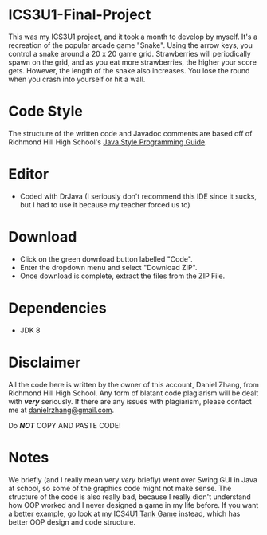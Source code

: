 # ICS3U1-Final-Project

This was my ICS3U1 project, and it took a month to develop by myself. It's a recreation of the popular arcade game "Snake". Using the arrow keys, you control a snake around a 20 x 20 game grid. Strawberries will periodically spawn on the grid, and as you eat more strawberries, the higher your score gets. However, the length of the snake also increases. You lose the round when you crash into yourself or hit a wall.

# Code Style
The structure of the written code and Javadoc comments are based off of Richmond Hill High School's [Java Style Programming Guide](https://github.com/danielrzhang/ICS4U1-Computer-Science/blob/main/RHHS%20Java%20Style%20Guide.pdf).

# Editor
 - Coded with DrJava (I seriously don't recommend this IDE since it sucks, but I had to use it because my teacher forced us to)
 
# Download
 - Click on the green download button labelled "Code".
 - Enter the dropdown menu and select "Download ZIP".
 - Once download is complete, extract the files from the ZIP File.

# Dependencies
 - JDK 8
 
# Disclaimer

All the code here is written by the owner of this account, Daniel Zhang, from Richmond Hill High School. Any form of blatant code plagiarism will be dealt with **_very_** seriously. If there are any issues with plagiarism, please contact me at danielrzhang@gmail.com.

Do **_NOT_** COPY AND PASTE CODE!

# Notes
We briefly (and I really mean very *very* briefly) went over Swing GUI in Java at school, so some of the graphics code might not make sense. The structure of the code is also really bad, because I really didn't understand how OOP worked and I never designed a game in my life before. If you want a better example, go look at my [ICS4U1 Tank Game](https://github.com/danielrzhang/ICS4U1-Final-Project) instead, which has better OOP design and code structure.

